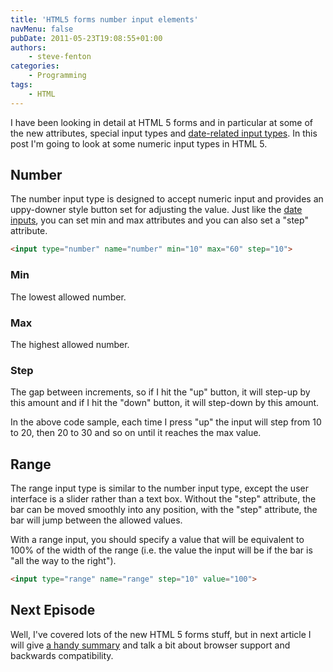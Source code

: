 ```yaml
---
title: 'HTML5 forms number input elements'
navMenu: false
pubDate: 2011-05-23T19:08:55+01:00
authors:
    - steve-fenton
categories:
    - Programming
tags:
    - HTML
---
```


I have been looking in detail at HTML 5 forms and in particular at some of the new attributes, special input types and [date-related input types](/blog/2011/05/html-5-forms-date-input-elements/). In this post I'm going to look at some numeric input types in HTML 5.

## Number

The number input type is designed to accept numeric input and provides an uppy-downer style button set for adjusting the value. Just like the [date inputs](/blog/2011/05/html-5-forms-date-input-elements/), you can set min and max attributes and you can also set a "step" attribute.

```html
<input type="number" name="number" min="10" max="60" step="10">
```

### Min

The lowest allowed number.

### Max

The highest allowed number.

### Step

The gap between increments, so if I hit the "up" button, it will step-up by this amount and if I hit the "down" button, it will step-down by this amount.

In the above code sample, each time I press "up" the input will step from 10 to 20, then 20 to 30 and so on until it reaches the max value.

## Range

The range input type is similar to the number input type, except the user interface is a slider rather than a text box. Without the "step" attribute, the bar can be moved smoothly into any position, with the "step" attribute, the bar will jump between the allowed values.

With a range input, you should specify a value that will be equivalent to 100% of the width of the range (i.e. the value the input will be if the bar is "all the way to the right").

```html
<input type="range" name="range" step="10" value="100">
```

## Next Episode

Well, I've covered lots of the new HTML 5 forms stuff, but in next article I will give [a handy summary](/blog/2011/05/html-5-forms-summary/) and talk a bit about browser support and backwards compatibility.

